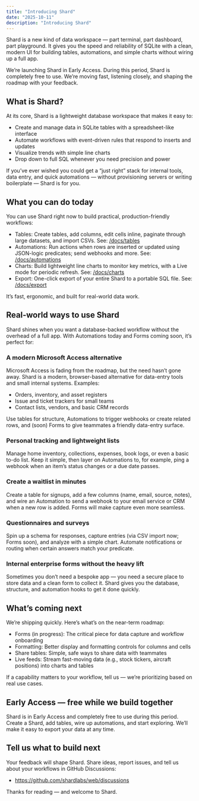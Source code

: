 ```yaml
---
title: "Introducing Shard"
date: "2025-10-11"
description: "Introducing Shard"
---
```


Shard is a new kind of data workspace — part terminal, part dashboard, part playground. It gives you the speed and reliability of SQLite with a clean, modern UI for building tables, automations, and simple charts without wiring up a full app.

We’re launching Shard in Early Access. During this period, Shard is completely free to use. We’re moving fast, listening closely, and shaping the roadmap with your feedback.

## What is Shard?

At its core, Shard is a lightweight database workspace that makes it easy to:

- Create and manage data in SQLite tables with a spreadsheet-like interface
- Automate workflows with event-driven rules that respond to inserts and updates
- Visualize trends with simple line charts
- Drop down to full SQL whenever you need precision and power

If you’ve ever wished you could get a “just right” stack for internal tools, data entry, and quick automations — without provisioning servers or writing boilerplate — Shard is for you.

## What you can do today

You can use Shard right now to build practical, production-friendly workflows:

- Tables: Create tables, add columns, edit cells inline, paginate through large datasets, and import CSVs. See: [/docs/tables](/docs/tables)
- Automations: Run actions when rows are inserted or updated using JSON-logic predicates; send webhooks and more. See: [/docs/automations](/docs/automations)
- Charts: Build lightweight line charts to monitor key metrics, with a Live mode for periodic refresh. See: [/docs/charts](/docs/charts)
- Export: One-click export of your entire Shard to a portable SQL file. See: [/docs/export](/docs/export)

It’s fast, ergonomic, and built for real-world data work.

## Real-world ways to use Shard

Shard shines when you want a database-backed workflow without the overhead of a full app. With Automations today and Forms coming soon, it’s perfect for:

### A modern Microsoft Access alternative

Microsoft Access is fading from the roadmap, but the need hasn’t gone away. Shard is a modern, browser-based alternative for data-entry tools and small internal systems. Examples:

- Orders, inventory, and asset registers
- Issue and ticket trackers for small teams
- Contact lists, vendors, and basic CRM records

Use tables for structure, Automations to trigger webhooks or create related rows, and (soon) Forms to give teammates a friendly data-entry surface.

### Personal tracking and lightweight lists

Manage home inventory, collections, expenses, book logs, or even a basic to-do list. Keep it simple, then layer on Automations to, for example, ping a webhook when an item’s status changes or a due date passes.

### Create a waitlist in minutes

Create a table for signups, add a few columns (name, email, source, notes), and wire an Automation to send a webhook to your email service or CRM when a new row is added. Forms will make capture even more seamless.

### Questionnaires and surveys

Spin up a schema for responses, capture entries (via CSV import now; Forms soon), and analyze with a simple chart. Automate notifications or routing when certain answers match your predicate.

### Internal enterprise forms without the heavy lift

Sometimes you don’t need a bespoke app — you need a secure place to store data and a clean form to collect it. Shard gives you the database, structure, and automation hooks to get it done quickly.

## What’s coming next

We’re shipping quickly. Here’s what’s on the near-term roadmap:

- Forms (in progress): The critical piece for data capture and workflow onboarding
- Formatting: Better display and formatting controls for columns and cells
- Share tables: Simple, safe ways to share data with teammates
- Live feeds: Stream fast-moving data (e.g., stock tickers, aircraft positions) into charts and tables

If a capability matters to your workflow, tell us — we’re prioritizing based on real use cases.

## Early Access — free while we build together

Shard is in Early Access and completely free to use during this period. Create a Shard, add tables, wire up automations, and start exploring. We’ll make it easy to export your data at any time.

## Tell us what to build next

Your feedback will shape Shard. Share ideas, report issues, and tell us about your workflows in GitHub Discussions:

- https://github.com/shardlabs/web/discussions

Thanks for reading — and welcome to Shard.

